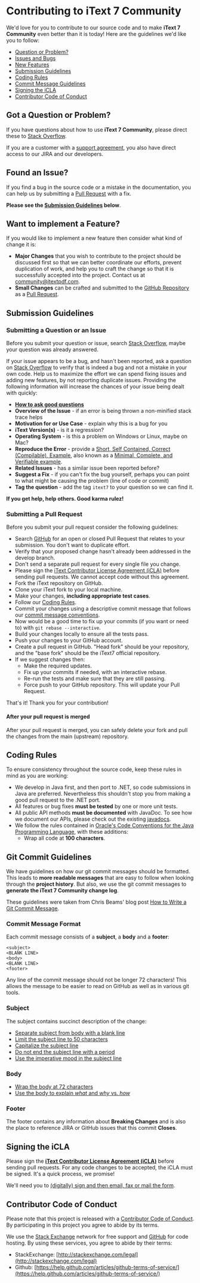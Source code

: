 # Contributing to iText 7 Community

We'd love for you to contribute to our source code and to make **iText 7 Community** even better than it is
today! Here are the guidelines we'd like you to follow:

 - [Question or Problem?](#question)
 - [Issues and Bugs](#issue)
 - [New Features](#feature)
 - [Submission Guidelines](#submit)
 - [Coding Rules](#rules)
 - [Commit Message Guidelines](#commit)
 - [Signing the iCLA](#cla)
 - [Contributor Code of Conduct](#coc)


## <a name="question">Got a Question or Problem?</a>

If you have questions about how to use **iText 7 Community**, please direct these to [Stack Overflow][stackoverflow].

If you are a customer with a [support agreement][support], you also have direct access to our JIRA and our developers.


## <a name="issue">Found an Issue?</a>
If you find a bug in the source code or a mistake in the documentation, you can help us by
submitting a [Pull Request][pull] with a fix.

**Please see the [Submission Guidelines](#submit) below**.


## <a name="feature">Want to implement a Feature?</a>
If you would like to implement a new feature then consider what kind of change it is:

* **Major Changes** that you wish to contribute to the project should be discussed first so that we can better
coordinate our efforts, prevent duplication of work, and help you to craft the change so that it is successfully
accepted into the project. Contact us at [community@itextpdf.com](mailto:community@itextpdf.com).
* **Small Changes** can be crafted and submitted to the [GitHub Repository][github] as a [Pull Request][pull].


## <a name="submit">Submission Guidelines</a>

### Submitting a Question or an Issue
Before you submit your question or issue, search [Stack Overflow][stackoverflow], maybe your question was already answered.

If your issue appears to be a bug, and hasn't been reported, ask a question on [Stack Overflow][stackoverflow] to verify that is indeed a bug and not a mistake in your own code.
Help us to maximize the effort we can spend fixing issues and adding new
features, by not reporting duplicate issues. Providing the following information will increase the
chances of your issue being dealt with quickly:

* **[How to ask good questions][good-questions]**
* **Overview of the Issue** - if an error is being thrown a non-minified stack trace helps
* **Motivation for or Use Case** - explain why this is a bug for you
* **iText Version(s)** - is it a regression?
* **Operating System** - is this a problem on Windows or Linux, maybe on Mac?
* **Reproduce the Error** - provide a [Short, Self Contained, Correct (Compilable), Example][sscce], also known as a [Minimal, Complete, and Verifiable example][mcve].
* **Related Issues** - has a similar issue been reported before?
* **Suggest a Fix** - if you can't fix the bug yourself, perhaps you can point to what might be
  causing the problem (line of code or commit)
* **Tag the question** - add the tag `itext7` to your question so we can find it.

**If you get help, help others. Good karma rulez!**


### Submitting a Pull Request
Before you submit your pull request consider the following guidelines:

* Search [GitHub][pull] for an open or closed Pull Request
  that relates to your submission. You don't want to duplicate effort.
* Verify that your proposed change hasn't already been addressed in the develop branch.
* Don't send a separate pull request for every single file you change.  
* Please sign the [iText Contributor License Agreement (iCLA)](#cla) before sending pull
  requests. We cannot accept code without this agreement.
* Fork the iText repository on GitHub.
* Clone your iText fork to your local machine.
* Make your changes, **including appropriate test cases**.
* Follow our [Coding Rules](#rules).
* Commit your changes using a descriptive commit message that follows our
  [commit message conventions](#commit-message-format).
* Now would be a good time to fix up your commits (if you want or need to) with `git rebase --interactive`.
* Build your changes locally to ensure all the tests pass.
* Push your changes to your GitHub account.
* Create a pull request in GitHub.
"Head fork" should be your repository, and the "base fork" should be the iText7 official repository.
* If we suggest changes then:
  * Make the required updates.
  * Fix up your commits if needed, with an interactive rebase.
  * Re-run the tests and make sure that they are still passing.
  * Force push to your GitHub repository. This will update your Pull Request.

That's it! Thank you for your contribution!

#### After your pull request is merged

After your pull request is merged, you can safely delete your fork and pull the changes
from the main (upstream) repository.


## <a name="rules">Coding Rules</a>
To ensure consistency throughout the source code, keep these rules in mind as you are working:

* We develop in Java first, and then port to .NET, so code submissions in Java are preferred.
  Nevertheless this shouldn't stop you from making a good pull request to the .NET port.
* All features or bug fixes **must be tested** by one or more unit tests.
* All public API methods **must be documented** with JavaDoc. To see how we document our APIs, please check
  out the existing [javadocs][javadocs].
* We follow the rules contained in
  [Oracle's Code Conventions for the Java Programming Language][java-style-guide], with these additions:
    * Wrap all code at **100 characters**.


## <a name="commit">Git Commit Guidelines</a>

We have guidelines on how our git commit messages should be formatted. This leads to **more
readable messages** that are easy to follow when looking through the **project history**. But also,
we use the git commit messages to **generate the iText 7 Community change log**.

These guidelines were taken from Chris Beams' blog post [How to Write a Git Commit Message][git-commit].

### Commit Message Format
Each commit message consists of a **subject**, a **body** and a **footer**:

```
<subject>
<BLANK LINE>
<body>
<BLANK LINE>
<footer>
```

Any line of the commit message should not be longer 72 characters! This allows the message to be easier
to read on GitHub as well as in various git tools.

### Subject
The subject contains succinct description of the change:

* [Separate subject from body with a blank line][git-commit-separate]
* [Limit the subject line to 50 characters][git-commit-limit-50]
* [Capitalize the subject line][git-commit-capitalize]
* [Do not end the subject line with a period][git-commit-end]
* [Use the imperative mood in the subject line][git-commit-imperative]

### Body
* [Wrap the body at 72 characters][git-commit-wrap-72]
* [Use the body to explain _what_ and _why_ vs. _how_][git-commit-why-not-how]

### Footer
The footer contains any information about **Breaking Changes** and is also the place to
reference JIRA or GitHub issues that this commit **Closes**.


## <a name="cla">Signing the iCLA</a>

Please sign the [**iText Contributor License Agreement (iCLA)**][cla] before sending pull requests. For any code changes to be accepted, the iCLA must be signed. It's a quick process, we promise!

We'll need you to [(digitally) sign and then email, fax or mail the form][cla].


## <a name="coc">Contributor Code of Conduct</a>
Please note that this project is released with a [Contributor Code of Conduct][coc]. By participating in this project you agree to abide by its terms.

We use the [Stack Exchange][stackoverflow] network for free support and [GitHub][github] for code hosting. By using these services, you agree to abide by their terms:

* StackExchange: [http://stackexchange.com/legal](http://stackexchange.com/legal)
* Github: [https://help.github.com/articles/github-terms-of-service/](https://help.github.com/articles/github-terms-of-service/)

[cla]: https://itextpdf.com/en/how-buy/legal/itext-contributor-license-agreement
[coc]: CODE_OF_CONDUCT.md
[github]: https://github.com/itext/i7j-pdfocr
[java-style-guide]: https://www.oracle.com/technetwork/java/codeconvtoc-136057.html
[javadocs]: https://itextpdf.com/api
[pull]: https://github.com/itext/i7j-pdfocr/pulls
[sscce]: http://sscce.org/
[stackoverflow]: https://stackoverflow.com/questions/tagged/itext7
[good-questions]: https://stackoverflow.com/help/how-to-ask
[mcve]: https://stackoverflow.com/help/mcve
[support]: https://itextpdf.com/support
[git-commit]: https://chris.beams.io/posts/git-commit/
[git-commit-separate]: https://chris.beams.io/posts/git-commit/#separate
[git-commit-limit-50]: https://chris.beams.io/posts/git-commit/#limit-50
[git-commit-capitalize]: https://chris.beams.io/posts/git-commit/#capitalize
[git-commit-end]: https://chris.beams.io/posts/git-commit/#end
[git-commit-imperative]: https://chris.beams.io/posts/git-commit/#imperative
[git-commit-wrap-72]: https://chris.beams.io/posts/git-commit/#wrap-72
[git-commit-why-not-how]: https://chris.beams.io/posts/git-commit/#why-not-how